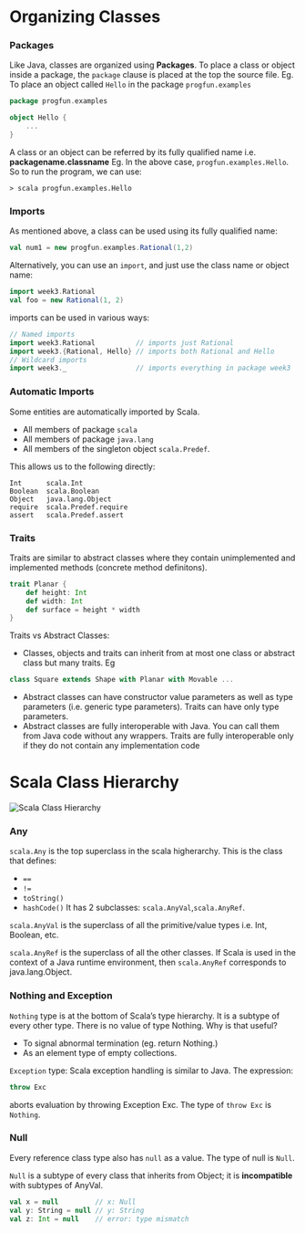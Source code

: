# Organizing Classes 

### Packages

Like Java, classes are organized using **Packages**. To place a class or object inside a package, the `package` clause is placed at the top the source file.
Eg. To place an object called `Hello` in the package `progfun.examples`
```scala
package progfun.examples

object Hello { 
    ... 
}
```
A class or an object can be referred by its fully qualified name i.e. **packagename.classname** Eg. In the above case, `progfun.examples.Hello`. So to run the program, we can use:
```
> scala progfun.examples.Hello
```

### Imports

As mentioned above, a class can be used using its fully qualified name:
```scala
val num1 = new progfun.examples.Rational(1,2)
```
Alternatively, you can use an `import`, and just use the class name or object name:
```scala
import week3.Rational
val foo = new Rational(1, 2)
```
imports can be used in various ways:
```scala
// Named imports
import week3.Rational          // imports just Rational
import week3.{Rational, Hello} // imports both Rational and Hello
// Wildcard imports
import week3._                 // imports everything in package week3
```

### Automatic Imports

Some entities are automatically imported by Scala.
* All members of package `scala`
* All members of package `java.lang`
* All members of the singleton object `scala.Predef`.

This allows us to the following directly:
```
Int      scala.Int
Boolean  scala.Boolean
Object   java.lang.Object
require  scala.Predef.require
assert   scala.Predef.assert
```

### Traits

Traits are similar to abstract classes where they contain unimplemented and implemented methods (concrete method definitons). 
```scala
trait Planar {
    def height: Int
    def width: Int
    def surface = height * width
}
```
Traits vs Abstract Classes:
* Classes, objects and traits can inherit from at most one class or abstract class but many traits. Eg
``` scala
class Square extends Shape with Planar with Movable ...
```
* Abstract classes can have constructor value parameters as well as type parameters (i.e. generic type parameters). Traits can have only type parameters. 
* Abstract classes are fully interoperable with Java. You can call them from Java code without any wrappers. Traits are fully interoperable only if they do not contain any implementation code

# Scala Class Hierarchy

![Scala Class Hierarchy](https://www.google.com/url?sa=i&rct=j&q=&esrc=s&source=images&cd=&cad=rja&uact=8&ved=0ahUKEwjyvKCQlYHRAhVFyWMKHTYuDxAQjRwIBw&url=http%3A%2F%2Fx-wei.github.io%2Fprogfun1_lec3_data_abstraction.html&bvm=bv.142059868,d.cGc&psig=AFQjCNEJWg9dH4mNlEM4qsGLtvkMWoG_yA&ust=1482268101156155) 

### Any
`scala.Any` is the top superclass in the scala higherarchy. This is the class that defines:
*  `==`
* `!=`
* `toString()` 
* `hashCode()`
It has 2 subclasses: `scala.AnyVal`,`scala.AnyRef`. 

`scala.AnyVal` is the superclass of all the primitive/value types i.e. Int, Boolean, etc. 

`scala.AnyRef` is the superclass of all the other classes. If Scala is used in the context of a Java runtime environment, then `scala.AnyRef` corresponds to java.lang.Object.

### Nothing and Exception

`Nothing` type is at the bottom of Scala’s type hierarchy. It is a subtype of every other type. There is no value of type Nothing.
Why is that useful?
* To signal abnormal termination (eg. return Nothing.)
* As an element type of empty collections.

`Exception` type: Scala exception handling is similar to Java. The expression:
```scala
throw Exc
```
aborts evaluation by throwing Exception Exc.
The type of `throw Exc` is `Nothing`.

### Null

Every reference class type also has `null` as a value. The type of null is `Null`.

`Null` is a subtype of every class that inherits from Object; it is **incompatible** with subtypes of AnyVal.
```scala
val x = null         // x: Null
val y: String = null // y: String
val z: Int = null    // error: type mismatch
```

